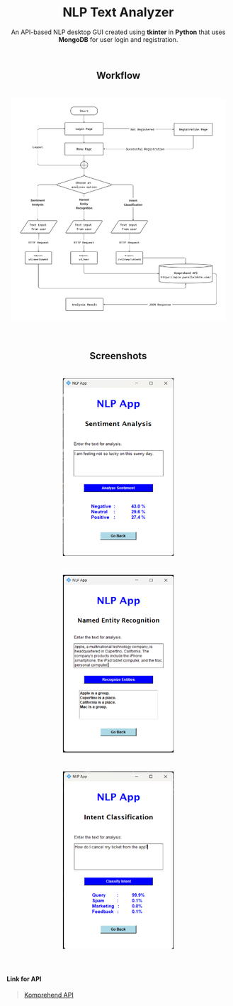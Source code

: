 <div align="center" >
  <h1>NLP Text Analyzer</h1> 
  <p>An API-based NLP desktop GUI created using <b>tkinter</b> in <b>Python</b> that uses <b>MongoDB</b> for user login and registration.</p>
</div>
  
<br>

<div align="center" >
  <h2>Workflow</h2>
  <img src="resources/workflow.png" height="500" width="485" alt="sa" style="margin: 20px 10px">
</div>

<br>

<div align="center" >
  <h2>Screenshots</h2>
  <img src="resources/sa.png" height="400" width="250" alt="sa" style="margin: 20px 10px">
  <img src="resources/ner.png" height="400" width="250" alt="ner" style="margin: 20px 10px">
  <img src="resources/int.png" height="400" width="250" alt="int" style="margin: 20px 10px">
</div>

<br>

#### Link for API
> [Komprehend API](https://komprehend.io/api-wrappers)

